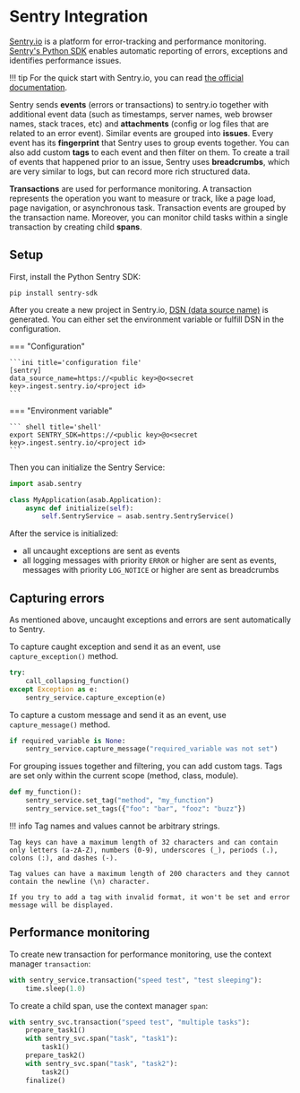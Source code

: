 # Sentry Integration

[Sentry.io](https://docs.sentry.io/) is a platform for error-tracking and performance monitoring. [Sentry's Python SDK](https://docs.sentry.io/platforms/python/?original_referrer=https%3A%2F%2Fduckduckgo.com%2F) enables automatic reporting of errors, exceptions and identifies performance issues.

!!! tip
	For the quick start with Sentry.io, you can read [the official documentation](https://docs.sentry.io/product/sentry-basics/?original_referrer=https%3A%2F%2Fduckduckgo.com%2F).

Sentry sends **events** (errors or transactions) to sentry.io together with additional event data (such as timestamps, server names, web browser names, stack traces, etc) and **attachments** (config or log files that are related to an error event). Similar events are grouped into **issues**. Every event has its **fingerprint** that Sentry uses to group events together. You can also add custom **tags** to each event and then filter on them. To create a trail of events that happened prior to an issue, Sentry uses **breadcrumbs**, which are very similar to logs, but can record more rich structured data.

**Transactions** are used for performance monitoring. A transaction represents the operation you want to measure or track, like a page load, page navigation, or asynchronous task. Transaction events are grouped by the transaction name. Moreover, you can monitor child tasks within a single transaction by creating child **spans**.


## Setup

First, install the Python Sentry SDK:

```
pip install sentry-sdk
```

After you create a new project in Sentry.io, [DSN (data source name)](https://docs.sentry.io/product/sentry-basics/dsn-explainer/?original_referrer=https%3A%2F%2Fduckduckgo.com%2F) is generated. You can either set the environment variable or fulfill DSN in the configuration.


=== "Configuration"

	```ini title='configuration file'
	[sentry]
	data_source_name=https://<public key>@o<secret key>.ingest.sentry.io/<project id>
	```

=== "Environment variable"

	``` shell title='shell'
	export SENTRY_SDK=https://<public key>@o<secret key>.ingest.sentry.io/<project id>
	```

Then you can initialize the Sentry Service:

```python title='my_app.py'
import asab.sentry

class MyApplication(asab.Application):
	async def initialize(self):
		self.SentryService = asab.sentry.SentryService()
```

After the service is initialized:

- all uncaught exceptions are sent as events
- all logging messages with priority `ERROR` or higher are sent as events, messages with priority `LOG_NOTICE` or higher are sent as breadcrumbs

## Capturing errors

As mentioned above, uncaught exceptions and errors are sent automatically to Sentry.

To capture caught exception and send it as an event, use `capture_exception()` method.

```python
try:
	call_collapsing_function()
except Exception as e:
	sentry_service.capture_exception(e)
```

To capture a custom message and send it as an event, use `capture_message()` method.

```python
if required_variable is None:
	sentry_service.capture_message("required_variable was not set")
```

For grouping issues together and filtering, you can add custom tags. Tags are set only within the current scope (method, class, module).

```python
def my_function():
	sentry_service.set_tag("method", "my_function")
	sentry_service.set_tags({"foo": "bar", "fooz": "buzz"})
```

!!! info
	Tag names and values cannot be arbitrary strings.
	
	Tag keys can have a maximum length of 32 characters and can contain only letters (a-zA-Z), numbers (0-9), underscores (_), periods (.), colons (:), and dashes (-).

	Tag values can have a maximum length of 200 characters and they cannot contain the newline (\n) character.

	If you try to add a tag with invalid format, it won't be set and error message will be displayed.

## Performance monitoring

To create new transaction for performance monitoring, use the context manager `transaction`:

```python
with sentry_service.transaction("speed test", "test sleeping"):
	time.sleep(1.0)
```

To create a child span, use the context manager `span`:

```python
with sentry_svc.transaction("speed test", "multiple tasks"):
	prepare_task1()
	with sentry_svc.span("task", "task1"):
		task1()
	prepare_task2()
	with sentry_svc.span("task", "task2"):
		task2()
	finalize()
```
